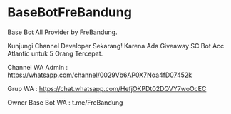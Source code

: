 # BaseBotFreBandung
Base Bot All Provider by FreBandung.

Kunjungi Channel Developer Sekarang! Karena Ada Giveaway SC Bot Acc Atlantic untuk 5 Orang Tercepat.

Channel WA Admin : https://whatsapp.com/channel/0029Vb6AP0X7Noa4fD07452k

Grup WA : https://chat.whatsapp.com/HefjOKPDt02DQVY7woOcEC

Owner Base Bot WA : t.me/FreBandung
